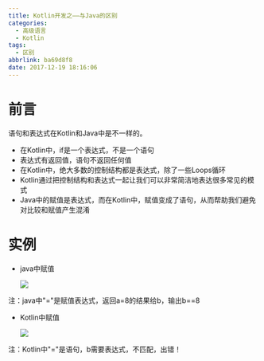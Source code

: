 ```yaml
---
title: Kotlin开发之——与Java的区别
categories:
  - 高级语言
  - Kotlin
tags:
  - 区别
abbrlink: ba69d8f8
date: 2017-12-19 18:16:06
---
```

# 前言
语句和表达式在Kotlin和Java中是不一样的。

- 在Kotlin中，if是一个表达式，不是一个语句
- 表达式有返回值，语句不返回任何值
- 在Kotlin中，绝大多数的控制结构都是表达式，除了一些Loops循环
- Kotlin通过把控制结构和表达式一起让我们可以非常简洁地表达很多常见的模式
- Java中的赋值是表达式，而在Kotlin中，赋值变成了语句，从而帮助我们避免对比较和赋值产生混淆
<!--more-->

# 实例

- java中赋值   

	![][1]

注：java中"="是赋值表达式，返回a=8的结果给b，输出b==8

- Kotlin中赋值

	![][2]

注：Kotlin中"="是语句，b需要表达式，不匹配，出错！



[1]: https://cdn.jsdelivr.net/gh/PGzxc/CDN@master/blog-image/java-express.png
[2]: https://cdn.jsdelivr.net/gh/PGzxc/CDN@master/blog-image/kotlin-express.png